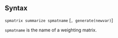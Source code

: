 ## Syntax

`spmatrix summarize spmatname` \[`, generate(newvar)`\]

`spmatname` is the name of a weighting matrix.
